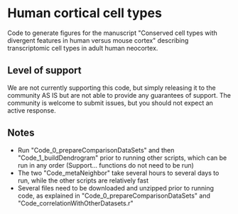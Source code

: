 # Human cortical cell types
Code to generate figures for the manuscript "Conserved cell types with divergent features in human versus mouse cortex" describing transcriptomic cell types in adult human neocortex.

## Level of support
We are not currently supporting this code, but simply releasing it to the community AS IS but are not able to provide any guarantees of support. The community is welcome to submit issues, but you should not expect an active response.

## Notes
* Run "Code_0_prepareComparisonDataSets" and then "Code_1_buildDendrogram" prior to running other scripts, which can be run in any order (Support... functions do not need to be run)
* The two "Code_metaNeighbor" take several hours to several days to run, while the other scripts are relatively fast
* Several files need to be downloaded and unzipped prior to running code, as explained in "Code_0_prepareComparisonDataSets" and "Code_correlationWithOtherDatasets.r"
